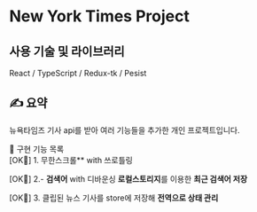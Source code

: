 # New York Times Project


## 사용 기술 및 라이브러리
React / TypeScript / Redux-tk / Pesist 

## ✍️ 요약
뉴욕타임즈 기사 api를 받아 여러 기능들을 추가한 개인 프로젝트입니다.


📝 구현 기능 목록
<br/>
[OK🤙] 1. 무한스크롤** with 쓰로틀링

[OK🤙] 2.- **검색어** with 디바운싱 **로컬스토리지**를 이용한 **최근 검색어 저장**

[OK🤙] 3. 클립된 뉴스 기사를 store에 저장해 **전역으로 상태 관리**

